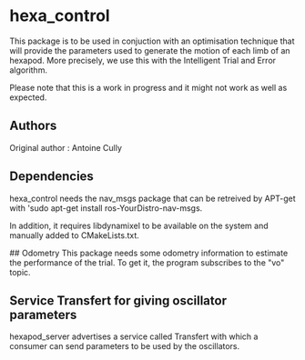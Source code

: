 # hexa_control

This package is to be used in conjuction with an optimisation technique that will provide the parameters used to generate the motion of each limb of an hexapod. More precisely, we use this with the Intelligent Trial and Error algorithm.

Please note that this is a work in progress and it might not work as well as expected.

## Authors
Original author : Antoine Cully

## Dependencies
hexa_control needs the nav_msgs package that can be retreived by APT-get with 'sudo apt-get install ros-YourDistro-nav-msgs.

In addition, it requires libdynamixel to be available on the system and manually added to CMakeLists.txt.

## Odometry
This package needs some odometry information to estimate the performance of the trial. To get it, the program subscribes to the "vo" topic.

## Service Transfert for giving oscillator parameters
hexapod_server advertises a service called Transfert with which a consumer can send parameters to be used by the oscillators.

